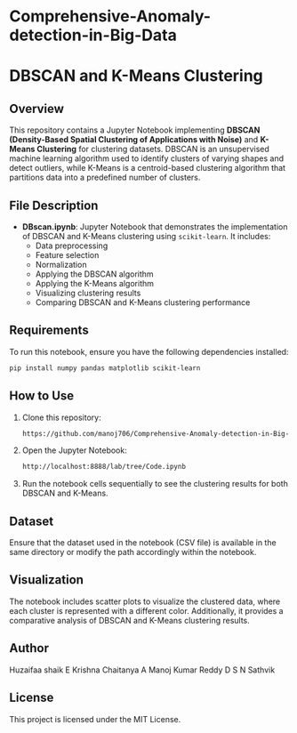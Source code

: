 # Comprehensive-Anomaly-detection-in-Big-Data
# DBSCAN and K-Means Clustering

## Overview
This repository contains a Jupyter Notebook implementing **DBSCAN (Density-Based Spatial Clustering of Applications with Noise)** and **K-Means Clustering** for clustering datasets. DBSCAN is an unsupervised machine learning algorithm used to identify clusters of varying shapes and detect outliers, while K-Means is a centroid-based clustering algorithm that partitions data into a predefined number of clusters.

## File Description
- **DBscan.ipynb**: Jupyter Notebook that demonstrates the implementation of DBSCAN and K-Means clustering using `scikit-learn`. It includes:
  - Data preprocessing
  - Feature selection
  - Normalization
  - Applying the DBSCAN algorithm
  - Applying the K-Means algorithm
  - Visualizing clustering results
  - Comparing DBSCAN and K-Means clustering performance

## Requirements
To run this notebook, ensure you have the following dependencies installed:

```bash
pip install numpy pandas matplotlib scikit-learn
```

## How to Use
1. Clone this repository:
   ```bash
   https://github.com/manoj706/Comprehensive-Anomaly-detection-in-Big-Data
   ```
2. Open the Jupyter Notebook:
   ```bash
   http://localhost:8888/lab/tree/Code.ipynb
   ```
3. Run the notebook cells sequentially to see the clustering results for both DBSCAN and K-Means.

## Dataset
Ensure that the dataset used in the notebook (CSV file) is available in the same directory or modify the path accordingly within the notebook.

## Visualization
The notebook includes scatter plots to visualize the clustered data, where each cluster is represented with a different color. Additionally, it provides a comparative analysis of DBSCAN and K-Means clustering results.

## Author
Huzaifaa shaik
E Krishna Chaitanya 
A Manoj Kumar Reddy 
D S N Sathvik     

## License
This project is licensed under the MIT License.

